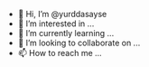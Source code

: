 - 👋 Hi, I’m @yurddasayse
- 👀 I’m interested in ...
- 🌱 I’m currently learning ...
- 💞️ I’m looking to collaborate on ...
- 📫 How to reach me ...

<!---
yurddasayse/yurddasayse is a ✨ special ✨ repository because its `README.md` (this file) appears on your GitHub profile.
You can click the Preview link to take a look at your changes.
--->
